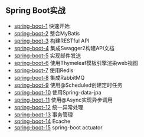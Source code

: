 ## Spring Boot实战
* <a href="https://github.com/withstars/Spring-Boot-Demo/tree/master/spring-boot-1">spring-boot-1</a> 快速开始
* <a href="https://github.com/withstars/Spring-Boot-Demo/tree/master/spring-boot-2">spring-boot-2</a> 整合MyBatis
* <a href="https://github.com/withstars/Spring-Boot-Demo/tree/master/spring-boot-3">spring-boot-3</a> 构建RESTful API
* <a href="https://github.com/withstars/Spring-Boot-Demo/tree/master/spring-boot-4">spring-boot-4</a> 集成Swagger2构建API文档
* <a href="https://github.com/withstars/Spring-Boot-Demo/tree/master/spring-boot-5">spring-boot-5</a> 实现邮件发送
* <a href="https://github.com/withstars/Spring-Boot-Demo/tree/master/spring-boot-6">spring-boot-6</a> 使用Thymeleaf模板引擎渲染web视图
* <a href="https://github.com/withstars/Spring-Boot-Demo/tree/master/spring-boot-7">spring-boot-7</a> 使用Redis
* <a href="https://github.com/withstars/Spring-Boot-Demo/tree/master/spring-boot-8">spring-boot-8</a> 集成RabbitMQ
* <a href="https://github.com/withstars/Spring-Boot-Demo/tree/master/spring-boot-9">spring-boot-9</a> 使用@Scheduled创建定时任务
* <a href="https://github.com/withstars/Spring-Boot-Demo/tree/master/spring-boot-10">spring-boot-10</a> 使用Spring-data-jpa
* <a href="https://github.com/withstars/Spring-Boot-Demo/tree/master/spring-boot-11">spring-boot-11</a> 使用@Async实现异步调用
* <a href="https://github.com/withstars/Spring-Boot-Demo/tree/master/spring-boot-12">spring-boot-12</a> 统一异常处理
* <a href="https://github.com/withstars/Spring-Boot-Demo/tree/master/spring-boot-13">spring-boot-13</a> 事务管理
* <a href="https://github.com/withstars/Spring-Boot-Demo/tree/master/spring-boot-14">spring-boot-14</a> Ecache
* <a href="https://github.com/withstars/Spring-Boot-Demo/tree/master/spring-boot-15">spring-boot-15</a> spring-boot actuator